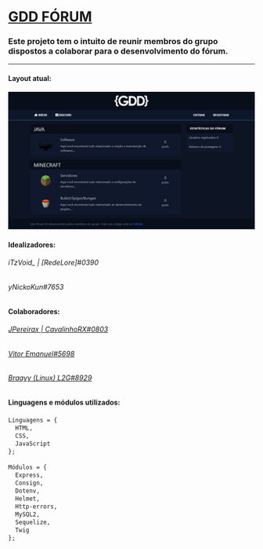 # <a href="https://discord.gg/XSkKg9r">GDD FÓRUM </a>

### Este projeto tem o intuito de reunir membros do grupo dispostos a colaborar para o desenvolvimento do fórum.

<hr>

#### Layout atual:
<img src="https://raw.githubusercontent.com/GrupoDeDesenvolvedores/Forum/master/scheenshots/atual.png" />

#### Idealizadores:

###### iTzVoid_ | [RedeLore]#0390
###### yNickoKun#7653

#### Colaboradores:

###### <a href="https://github.com/JPereirax">JPereirax | CavalinhoRX#0803</a>
###### <a href="https://github.com/VitorEmanoel">Vitor Emanuel#5698</a>
###### <a href="https://github.com/Braayy">Braayy (Linux) L2G#8929</a>

#### Linguagens e módulos utilizados:

```
Linguagens = {
  HTML,
  CSS,
  JavaScript
};

Módulos = {
  Express,
  Consign,
  Dotenv,
  Helmet,
  Http-errors,
  MySQL2,
  Sequelize,
  Twig
};
```
